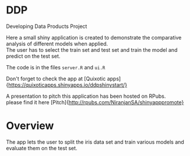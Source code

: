 # DDP
Developing Data Products Project

Here a small shiny application is created to demonstrate the comparative analysis of different models when applied.  
The user has to select the train set and test set and train the model and predict on the test set.  

The code is in the files `server.R` and  `ui.R`  

Don't forget to check the app at [Quixotic apps]{https://quixoticapps.shinyapps.io/ddpshinystart/}

A presentation to pitch this application has been hosted on RPubs.   
please find it here [Pitch]{http://rpubs.com/NiranjanSA/shinyapppromote}

# Overview

The app lets the user to split the iris data set and train various models and evaluate them on the test set.
